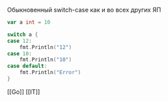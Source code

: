 
Обыкновенный switch-case как и во всех других ЯП

```go
var a int = 10

switch a {
case 12:
	fmt.Println("12")
case 10:
	fmt.Println("10")
case default:
	fmt.Println("Error")
}

```

[[Go]] [[IT]]
